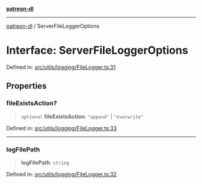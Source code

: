 [**patreon-dl**](../README.md)

***

[patreon-dl](../README.md) / ServerFileLoggerOptions

# Interface: ServerFileLoggerOptions

Defined in: [src/utils/logging/FileLogger.ts:31](https://github.com/patrickkfkan/patreon-dl/blob/21cb889ad3b60a77d2f4678e5262807670e6d9d0/src/utils/logging/FileLogger.ts#L31)

## Properties

### fileExistsAction?

> `optional` **fileExistsAction**: `"append"` \| `"overwrite"`

Defined in: [src/utils/logging/FileLogger.ts:33](https://github.com/patrickkfkan/patreon-dl/blob/21cb889ad3b60a77d2f4678e5262807670e6d9d0/src/utils/logging/FileLogger.ts#L33)

***

### logFilePath

> **logFilePath**: `string`

Defined in: [src/utils/logging/FileLogger.ts:32](https://github.com/patrickkfkan/patreon-dl/blob/21cb889ad3b60a77d2f4678e5262807670e6d9d0/src/utils/logging/FileLogger.ts#L32)
